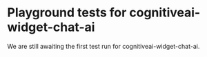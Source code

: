# Playground tests for cognitiveai-widget-chat-ai
We are still awaiting the first test run for cognitiveai-widget-chat-ai.

